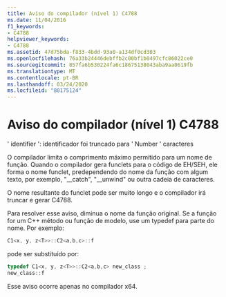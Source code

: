 ```yaml
---
title: Aviso do compilador (nível 1) C4788
ms.date: 11/04/2016
f1_keywords:
- C4788
helpviewer_keywords:
- C4788
ms.assetid: 47d75bda-f833-4bdd-93a0-a134df0cd303
ms.openlocfilehash: 76a33b24446debffb2c00bf1b0497cfc86022ce0
ms.sourcegitcommit: 857fa6b530224fa6c18675138043aba9aa0619fb
ms.translationtype: MT
ms.contentlocale: pt-BR
ms.lasthandoff: 03/24/2020
ms.locfileid: "80175124"
---
```

# <a name="compiler-warning-level-1-c4788"></a>Aviso do compilador (nível 1) C4788

' identifier ': identificador foi truncado para ' Number ' caracteres

O compilador limita o comprimento máximo permitido para um nome de função. Quando o compilador gera funclets para o código de EH/SEH, ele forma o nome funclet, predependendo do nome da função com algum texto, por exemplo, "__catch", "\__unwind" ou outra cadeia de caracteres.

O nome resultante do funclet pode ser muito longo e o compilador irá truncar e gerar C4788.

Para resolver esse aviso, diminua o nome da função original. Se a função for um C++ método ou função de modelo, use um typedef para parte do nome. Por exemplo:

```cpp
C1<x, y, z<T>>::C2<a,b,c>::f
```

pode ser substituído por:

```cpp
typedef C1<x, y, z<T>>::C2<a,b,c> new_class ;
new_class::f
```

Esse aviso ocorre apenas no compilador x64.
